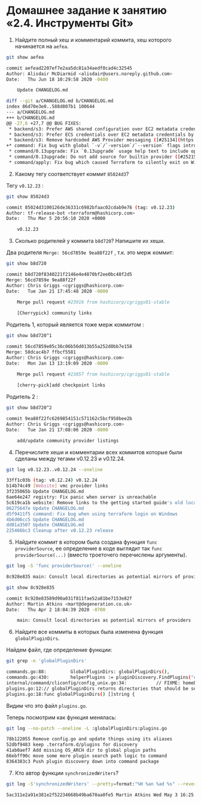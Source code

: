 # Домашнее задание к занятию «2.4. Инструменты Git»

1. Найдите полный хеш и комментарий коммита, хеш которого начинается на `aefea`.

```bash
git show aefea
```

```bash
commit aefead2207ef7e2aa5dc81a34aedf0cad4c32545
Author: Alisdair McDiarmid <alisdair@users.noreply.github.com>
Date:   Thu Jun 18 10:29:58 2020 -0400

    Update CHANGELOG.md

diff --git a/CHANGELOG.md b/CHANGELOG.md
index 86d70e3e0..588d807b1 100644
--- a/CHANGELOG.md
+++ b/CHANGELOG.md
@@ -27,6 +27,7 @@ BUG FIXES:
 * backend/s3: Prefer AWS shared configuration over EC2 metadata credentials by default ([#25134](https://github.com/hashicorp/terraform/issues/25134))
 * backend/s3: Prefer ECS credentials over EC2 metadata credentials by default ([#25134](https://github.com/hashicorp/terraform/issues/25134))
 * backend/s3: Remove hardcoded AWS Provider messaging ([#25134](https://github.com/hashicorp/terraform/issues/25134))
+* command: Fix bug with global `-v`/`-version`/`--version` flags introduced in 0.13.0beta2 [GH-25277]
 * command/0.13upgrade: Fix `0.13upgrade` usage help text to include options ([#25127](https://github.com/hashicorp/terraform/issues/25127))
 * command/0.13upgrade: Do not add source for builtin provider ([#25215](https://github.com/hashicorp/terraform/issues/25215))
 * command/apply: Fix bug which caused Terraform to silently exit on Windows when using absolute plan path ([#25233](https://github.com/hashicorp/terraform/issues/25233))
```

2. Какому тегу соответствует коммит `85024d3`?

Тегу `v0.12.23` :

```bash
git show 85024d3
```

```bash
commit 85024d3100126de36331c6982bfaac02cdab9e76 (tag: v0.12.23)
Author: tf-release-bot <terraform@hashicorp.com>
Date:   Thu Mar 5 20:56:10 2020 +0000

    v0.12.23
```

3. Сколько родителей у коммита `b8d720`? Напишите их хеши.

Два родителя `Merge: 56cd7859e 9ea88f22f` , т.к. это мерж коммит:

```bash
git show b8d720
```

```bash
commit b8d720f8340221f2146e4e4870bf2ee0bc48f2d5
Merge: 56cd7859e 9ea88f22f
Author: Chris Griggs <cgriggs@hashicorp.com>
Date:   Tue Jan 21 17:45:48 2020 -0800

    Merge pull request #23916 from hashicorp/cgriggs01-stable
    
    [Cherrypick] community links
```

Родитель 1, который является тоже мерж коммитом :

```bash
git show b8d720^1
```

```bash
commit 56cd7859e05c36c06b56d013b55a252d0bb7e158
Merge: 58dcac4b7 ffbcf5581
Author: Chris Griggs <cgriggs@hashicorp.com>
Date:   Mon Jan 13 13:19:09 2020 -0800

    Merge pull request #23857 from hashicorp/cgriggs01-stable
    
    [cherry-pick]add checkpoint links
```

Родитель 2 :

```bash
git show b8d720^2
```

```bash
commit 9ea88f22fc6269854151c571162c5bcf958bee2b
Author: Chris Griggs <cgriggs@hashicorp.com>
Date:   Tue Jan 21 17:08:06 2020 -0800

    add/update community provider listings
```

4. Перечислите хеши и комментарии всех коммитов которые были сделаны между тегами  v0.12.23 и v0.12.24.

```bash
git log v0.12.23..v0.12.24 --oneline
```

```bash
33ff1c03b (tag: v0.12.24) v0.12.24
b14b74c49 [Website] vmc provider links
3f235065b Update CHANGELOG.md
6ae64e247 registry: Fix panic when server is unreachable
5c619ca1b website: Remove links to the getting started guide's old location
06275647e Update CHANGELOG.md
d5f9411f5 command: Fix bug when using terraform login on Windows
4b6d06cc5 Update CHANGELOG.md
dd01a3507 Update CHANGELOG.md
225466bc3 Cleanup after v0.12.23 release
```

5. Найдите коммит в котором была создана функция `func providerSource`, ее определение в коде выглядит 
так `func providerSource(...)` (вместо троеточего перечислены аргументы).

```bash
git log -S 'func providerSource(' --oneline
```

```bash
8c928e835 main: Consult local directories as potential mirrors of providers
```

```bash
git show 8c928e835
```

```bash
commit 8c928e83589d90a031f811fae52a81be7153e82f
Author: Martin Atkins <mart@degeneration.co.uk>
Date:   Thu Apr 2 18:04:39 2020 -0700

    main: Consult local directories as potential mirrors of providers
```

6. Найдите все коммиты в которых была изменена функция `globalPluginDirs`.

Найдем файл, где определение функции:

```bash
git grep -n 'globalPluginDirs'
```

```bash
commands.go:88:         GlobalPluginDirs: globalPluginDirs(),
commands.go:430:        helperPlugins := pluginDiscovery.FindPlugins("credentials", globalPluginDirs())
internal/command/cliconfig/config_unix.go:34:           // FIXME: homeDir gets called from globalPluginDirs during init, before
plugins.go:12:// globalPluginDirs returns directories that should be searched for
plugins.go:18:func globalPluginDirs() []string {
```

Видим что это файл `plugins.go`.

Теперь посмотрим как функция менялась:

```bash
git log --no-patch --oneline -L :globalPluginDirs:plugins.go
```

```bash
78b122055 Remove config.go and update things using its aliases
52dbf9483 keep .terraform.d/plugins for discovery
41ab0aef7 Add missing OS_ARCH dir to global plugin paths
66ebff90c move some more plugin search path logic to command
8364383c3 Push plugin discovery down into command package
```

7. Кто автор функции `synchronizedWriters`? 

```bash
git log -S'synchronizedWriters' --pretty=format:"%H %an %ad %s" --reverse | head -1
```

```bash
5ac311e2a91e381e2f52234668b49ba670aa0fe5 Martin Atkins Wed May 3 16:25:41 2017 -0700 main: synchronize writes to VT100-faker on Windows
```


